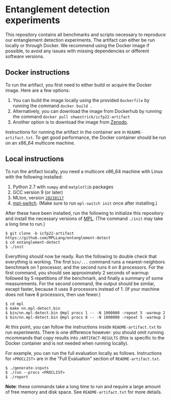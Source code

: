 # Entanglement detection experiments

This repository contains all benchmarks and scripts necessary to reproduce
our entanglement detection experiments. The artifact can either be run locally
or through Docker. We recommend using the Docker image if possible, to avoid
any issues with missing dependencies or different software versions.

## Docker instructions

To run the artifact, you first need to either build or acquire the Docker
image. Here are a few options:
  1. You can build the image locally using the provided `Dockerfile` by
  running the command `docker build .`
  2. Alternatively, you can download the image from Dockerhub by running the
  command `docker pull shwestrick/icfp22-artifact`
  3. Another option is to download the image from
  [Zenodo](https://zenodo.org/record/6603649).

Instructions for running the artifact in the container are in
`README-artifact.txt`. To get good performance, the Docker container should
be run on an x86_64 multicore machine.

## Local instructions

To run the artifact locally, you need a multicore x86_64 machine with Linux
with the following installed:

  1. Python 2.7 with `numpy` and `matplotlib` packages
  2. GCC version 9 (or later)
  3. MLton, version [`20210117`](https://github.com/MLton/mlton/releases/tag/on-20210117-release)
  4. [mpl-switch](https://github.com/MPLLang/mpl-switch). (Make sure to
  run `mpl-switch init` once after installing.)

After these have been installed, run the following to initialize this repository
and install the necessary versions of [MPL](https://github.com/MPLLang/mpl).
(The command `./init` may take a long time to run.)

```
$ git clone -b icfp22-artifact https://github.com/MPLLang/entanglement-detect
$ cd entanglement-detect
$ ./init
```

Everything should now be ready. Run the following to double check that
everything is working. The first `bin/...` command runs a nearest-neighbors
benchmark on 1 processor, and the second runs it on 8 processors.
For the first command, you should see approximately 2 seconds of warmup
followed by 5 repetitions of the benchmark, and finally a summary of some
measurements. For the second command, the output should be similar, except
faster, because it uses 8 processors instead of 1. (If your machine does not
have 8 processors, then use fewer.)

```
$ cd mpl
$ make nn.mpl-detect.bin
$ bin/nn.mpl-detect.bin @mpl procs 1 -- -N 1000000 -repeat 5 -warmup 2
$ bin/nn.mpl-detect.bin @mpl procs 8 -- -N 1000000 -repeat 5 -warmup 2
```

At this point, you can follow the instructions inside `README-artifact.txt`
to run experiments. There is one difference however: you should omit running
mcommands that copy results into `/ARTIFACT-RESULTS`
(this is specific to the Docker container and is not needed when running locally).

For example, you can run the full evaluation locally as follows. Instructions
for `<PROCLIST>` are in the "Full Evaluation" section of `README-artifact.txt`.

```
$ ./generate-inputs
$ ./run --procs <PROCLIST>
$ ./report
```

**Note**: these commands take a long time to run and require a large
amount of free memory and disk space. See `README-artifact.txt` for more
details.

